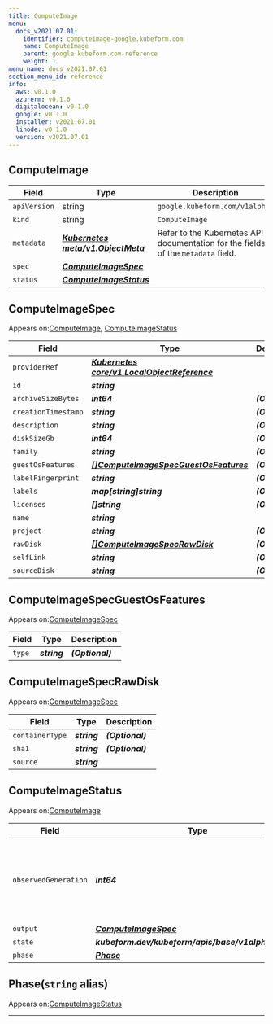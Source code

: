 ```yaml
---
title: ComputeImage
menu:
  docs_v2021.07.01:
    identifier: computeimage-google.kubeform.com
    name: ComputeImage
    parent: google.kubeform.com-reference
    weight: 1
menu_name: docs_v2021.07.01
section_menu_id: reference
info:
  aws: v0.1.0
  azurerm: v0.1.0
  digitalocean: v0.1.0
  google: v0.1.0
  installer: v2021.07.01
  linode: v0.1.0
  version: v2021.07.01
---
```


## ComputeImage
| Field | Type | Description |
| ------ | ----- | ----------- |
| `apiVersion` | string | `google.kubeform.com/v1alpha1` |
|    `kind` | string | `ComputeImage` |
| `metadata` | ***[Kubernetes meta/v1.ObjectMeta](https://v1-18.docs.kubernetes.io/docs/reference/generated/kubernetes-api/v1.18/#objectmeta-v1-meta)***|Refer to the Kubernetes API documentation for the fields of the `metadata` field.|
| `spec` | ***[ComputeImageSpec](#computeimagespec)***||
| `status` | ***[ComputeImageStatus](#computeimagestatus)***||
## ComputeImageSpec

Appears on:[ComputeImage](#computeimage), [ComputeImageStatus](#computeimagestatus)

| Field | Type | Description |
| ------ | ----- | ----------- |
| `providerRef` | ***[Kubernetes core/v1.LocalObjectReference](https://v1-18.docs.kubernetes.io/docs/reference/generated/kubernetes-api/v1.18/#localobjectreference-v1-core)***||
| `id` | ***string***||
| `archiveSizeBytes` | ***int64***| ***(Optional)*** |
| `creationTimestamp` | ***string***| ***(Optional)*** |
| `description` | ***string***| ***(Optional)*** |
| `diskSizeGb` | ***int64***| ***(Optional)*** |
| `family` | ***string***| ***(Optional)*** |
| `guestOsFeatures` | ***[[]ComputeImageSpecGuestOsFeatures](#computeimagespecguestosfeatures)***| ***(Optional)*** |
| `labelFingerprint` | ***string***| ***(Optional)*** |
| `labels` | ***map[string]string***| ***(Optional)*** |
| `licenses` | ***[]string***| ***(Optional)*** |
| `name` | ***string***||
| `project` | ***string***| ***(Optional)*** |
| `rawDisk` | ***[[]ComputeImageSpecRawDisk](#computeimagespecrawdisk)***| ***(Optional)*** |
| `selfLink` | ***string***| ***(Optional)*** |
| `sourceDisk` | ***string***| ***(Optional)*** |
## ComputeImageSpecGuestOsFeatures

Appears on:[ComputeImageSpec](#computeimagespec)

| Field | Type | Description |
| ------ | ----- | ----------- |
| `type` | ***string***| ***(Optional)*** |
## ComputeImageSpecRawDisk

Appears on:[ComputeImageSpec](#computeimagespec)

| Field | Type | Description |
| ------ | ----- | ----------- |
| `containerType` | ***string***| ***(Optional)*** |
| `sha1` | ***string***| ***(Optional)*** |
| `source` | ***string***||
## ComputeImageStatus

Appears on:[ComputeImage](#computeimage)

| Field | Type | Description |
| ------ | ----- | ----------- |
| `observedGeneration` | ***int64***| ***(Optional)*** Resource generation, which is updated on mutation by the API Server.|
| `output` | ***[ComputeImageSpec](#computeimagespec)***| ***(Optional)*** |
| `state` | ***kubeform.dev/kubeform/apis/base/v1alpha1.State***| ***(Optional)*** |
| `phase` | ***[Phase](#phase)***| ***(Optional)*** |
## Phase(`string` alias)

Appears on:[ComputeImageStatus](#computeimagestatus)

---
